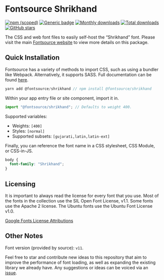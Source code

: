 # Fontsource Shrikhand

[![npm (scoped)](https://img.shields.io/npm/v/@fontsource/shrikhand?color=brightgreen)](https://www.npmjs.com/package/@fontsource/shrikhand) [![Generic badge](https://img.shields.io/badge/fontsource-passing-brightgreen)](https://github.com/fontsource/fontsource) [![Monthly downloads](https://badgen.net/npm/dm/@fontsource/shrikhand)](https://github.com/fontsource/fontsource) [![Total downloads](https://badgen.net/npm/dt/@fontsource/shrikhand)](https://github.com/fontsource/fontsource) [![GitHub stars](https://img.shields.io/github/stars/fontsource/fontsource.svg?style=social&label=Star)](https://github.com/fontsource/fontsource/stargazers)

The CSS and web font files to easily self-host the “Shrikhand” font. Please visit the main [Fontsource website](https://fontsource.org/fonts/shrikhand) to view more details on this package.

## Quick Installation

Fontsource has a variety of methods to import CSS, such as using a bundler like Webpack. Alternatively, it supports SASS. Full documentation can be found [here](https://fontsource.org/docs/introduction).

```javascript
yarn add @fontsource/shrikhand // npm install @fontsource/shrikhand
```

Within your app entry file or site component, import it in.

```javascript
import "@fontsource/shrikhand"; // Defaults to weight 400.
```

Supported variables:

- Weights: `[400]`
- Styles: `[normal]`
- Supported subsets: `[gujarati,latin,latin-ext]`

Finally, you can reference the font name in a CSS stylesheet, CSS Module, or CSS-in-JS.

```css
body {
  font-family: "Shrikhand";
}
```

## Licensing

It is important to always read the license for every font that you use.
Most of the fonts in the collection use the SIL Open Font License, v1.1. Some fonts use the Apache 2 license. The Ubuntu fonts use the Ubuntu Font License v1.0.

[Google Fonts License Attributions](https://fonts.google.com/attribution)

## Other Notes

Font version (provided by source): `v11`.

Feel free to star and contribute new ideas to this repository that aim to improve the performance of font loading, as well as expanding the existing library we already have. Any suggestions or ideas can be voiced via an [issue](https://github.com/fontsource/fontsource/issues).
